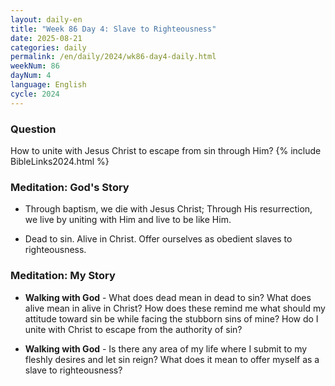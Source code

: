 ```yaml
---
layout: daily-en
title: "Week 86 Day 4: Slave to Righteousness"
date: 2025-08-21
categories: daily
permalink: /en/daily/2024/wk86-day4-daily.html
weekNum: 86
dayNum: 4
language: English
cycle: 2024
---
```


### Question     
How to unite with Jesus Christ to escape from sin through Him?
{% include BibleLinks2024.html %}

### Meditation: God's Story   
+ Through baptism, we die with Jesus Christ; Through His resurrection, we live by uniting with Him and live to be like Him. 

+ Dead to sin. Alive in Christ. Offer ourselves as obedient slaves to righteousness. 

### Meditation: My Story   
+ **Walking with God** - What does dead mean in dead to sin? What does alive mean in alive in Christ? How does these remind me what should my attitude toward sin be while facing the stubborn sins of mine? How do I unite with Christ to escape from the authority of sin? 

+ **Walking with God** - Is there any area of my life where I submit to my fleshly desires and let sin reign? What does it mean to offer myself as a slave to righteousness? 
